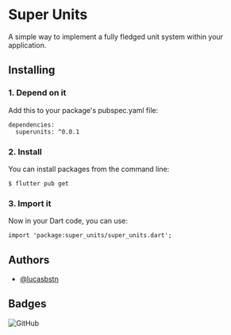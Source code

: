 # Super Units

A simple way to implement a fully fledged unit system within your application.

## Installing

### 1. Depend on it

Add this to your package's pubspec.yaml file:

```
dependencies:
  superunits: ^0.0.1
```

### 2. Install

You can install packages from the command line:

```
$ flutter pub get
```

### 3. Import it

Now in your Dart code, you can use:

```
import 'package:super_units/super_units.dart';
```

## Authors

- [@lucasbstn](https://www.github.com/lucasbstn)

## Badges

![GitHub](https://img.shields.io/github/license/lucasbstn/super_units)
